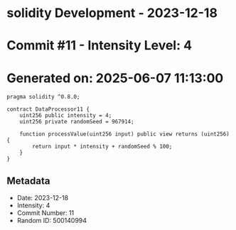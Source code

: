 ﻿# solidity Development - 2023-12-18
# Commit #11 - Intensity Level: 4
# Generated on: 2025-06-07 11:13:00
```solidity
pragma solidity ^0.8.0;

contract DataProcessor11 {
    uint256 public intensity = 4;
    uint256 private randomSeed = 967914;

    function processValue(uint256 input) public view returns (uint256) {
        return input * intensity + randomSeed % 100;
    }
}
```
## Metadata
- Date: 2023-12-18
- Intensity: 4
- Commit Number: 11
- Random ID: 500140994
